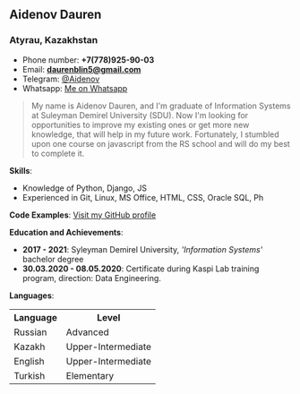 ## Aidenov Dauren
### Atyrau, Kazakhstan
* Phone number: **+7(778)925-90-03**
* Email: **<a href="mailto:daurenblin5@gmail.com">daurenblin5@gmail.com</a>**
* Telegram: [@Aidenov](t.me/aidenov)
* Whatsapp: [Me on Whatsapp](wa.me/+77789259003)

> My name is Aidenov Dauren, and I'm graduate of Information Systems at Suleyman Demirel University (SDU).
> Now I'm looking for opportunities to improve my existing ones or get more new knowledge, that will help
> in my future work. Fortunately, I stumbled upon one course on javascript from the RS school and 
> will do my best to complete it.

**Skills**:
  * Knowledge of Python, Django, JS
  * Experienced in Git, Linux, MS Office, HTML, CSS, Oracle SQL, Ph
  
**Code Examples**: [Visit my GitHub profile](https://github.com/daurepchik)

**Education and Achievements**:
  * **2017 - 2021**: Syleyman Demirel University, _'Information Systems'_ bachelor degree
  * **30.03.2020 - 08.05.2020**: Certificate during Kaspi Lab training program, direction: Data Engineering.
  
**Languages**:
<table>
 <th>Language</th>
 <th>Level</th>
 <tr>
   <td>Russian</td>
   <td>Advanced</td>
 </tr>
 <tr>
   <td>Kazakh</td>
   <td>Upper-Intermediate</td>
 </tr>
 <tr>
   <td>English</td>
   <td>Upper-Intermediate</td>
 </tr>
 <tr>
   <td>Turkish</td>
   <td>Elementary</td>
 </tr>
</table>
